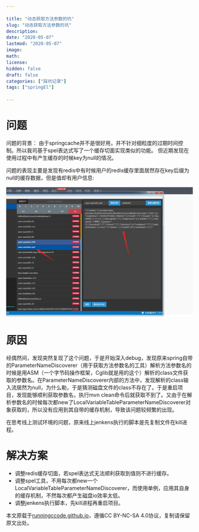 ```yaml
---

title: "动态获取方法参数的坑"
slug: "动态获取方法参数的坑"
description:
date: "2020-05-07"
lastmod: "2020-05-07"
image:
math:
license:
hidden: false
draft: false
categories: ["踩坑记录"]
tags: ["springEl"]

---
```

# 问题
问题的背景：
由于springcache并不是很好用，并不针对细粒度的过期时间控制。所以我司基于spel表达式写了一个缓存切面实现类似的功能。
但近期发现在使用过程中有产生缓存的时候key为null的情况。

问题的表现主要是发现有redis中有时候用户的redis缓存里面居然存在key后缀为null的缓存数据，但是值却有用户信息:

![img.png](img.png)

# 原因
经偶然间，发现突然复现了这个问题，于是开始深入debug，发现原来spring自带的ParameterNameDiscoverer（用于获取方法参数名的工具）解析方法参数名的时候是用ASM（一个字节码操作框架，Cglib就是用的这个）解析的class文件获取的参数名。在ParameterNameDiscoverer内部的方法中，发现解析的class输入流居然为null，为什么勒，于是猜测磁盘文件的class不存在了。于是重启项目，发现能够顺利获取参数名，执行mvn clean命令后就获取不到了。又由于在解析参数名的时候每次都new了LocalVariableTableParameterNameDiscoverer对象获取的，所以没有应用到其自带的缓存机制，导致该问题较频繁的出现。

在思考线上测试环境的问题，原来线上jenkens执行的脚本是先复制文件在kill进程。

# 解决方案
- 调整redis缓存切面，若spel表达式无法顺利获取到值则不进行缓存。
- 调整spel工具，不用每次都new一个LocalVariableTableParameterNameDiscoverer，而使用单例，应用其自身的缓存机制，不然每次都产生磁盘io效率太低。
- 调整jenkens执行脚本，先kill进程再重启项目。





本文原载于[runningccode.github.io](https://runningccode.github.io)，遵循CC BY-NC-SA 4.0协议，复制请保留原文出处。